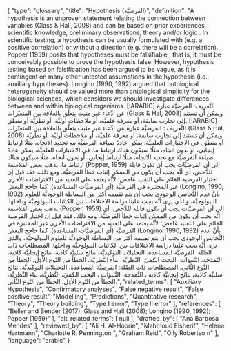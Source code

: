 {
    "type": "glossary",
    "title": "Hypothesis (الفرضيَّة)",
    "definition": "A hypothesis is an unproven statement relating the connection between variables (Glass & Hall, 2008) and can be based on prior experiences, scientific knowledge, preliminary observations, theory and/or logic . In scientific testing, a hypothesis can be usually formulated with (e.g. a positive correlation) or without a direction (e.g. there will be a correlation). Popper (1959) posits that hypotheses must be falsifiable , that is, it must be conceivably possible to prove the hypothesis false. However, hypothesis testing based on falsification has been argued to be vague, as it is contingent on many other untested assumptions in the hypothesis (i.e., auxiliary hypotheses). Longino (1990, 1992) argued that ontological heterogeneity should be valued more than ontological simplicity for the biological sciences, which considers we should investigate differences between and within biological organisms. [:ARABIC] التَّعريف: الفرضيَّة عبارة عن ادِّعاء غير مثبت يتعلَّق بالعلاقة بين المتغيّرات (Glass & Hal, 2008) ويمكن أن تستند إلى تجارب سابقة، أو معرفة علميَّة، أو ملاحظات أوليَّة، أو نظريَّة أو منطق. [:ARABIC] التَّعريف : الفرضيَّة عبارة عن ادِّعاء غير مثبت يتعلَّق بالعلاقة بين المتغيّرات (Glass & Hal, 2008) ويمكن أن تستند إلى تجارب سابقة، أو معرفة علميَّة، أو ملاحظات أوليَّة، أو نظريَّة أو منطق. في الاختبارات العلميَّة، يمكن عادةً صياغة الفرضيَّة مع تحديد الاتجاه، مثلًا ارتباط إيجابي، أو بدون اتجاه، مثلًا سيكون هناك ارتباط ما. في الاختبارات العلميَّة، يمكن عادةً صياغة الفرضيَّة مع تحديد الاتجاه، مثلًا ارتباط إيجابي، أو بدون اتجاه، مثلًا سيكون هناك ارتباط ما. يذهب بعض الفلاسفة (Popper, 1959) إلى أن الفرضيَّات يجب أن تكون قابلة للدَّحض، أي أنَّه يجب أن يكون من الممكن إثبات خطأ الفرضيَّة. ومع ذلك، فقد قيل إن اختبار الفرضية القائم على التفنيد غامض؛ لأنَّه يعتمد على العديد من الافتراضات الأخرى غير المختبرة في الفرضيَّة (أي الفرضيَّات المساعدة). كما حاجج البعض (Longino, 1990, 1992) بأنَّ عدم التَّجانس الوجودي يجب أن يتم تقييمه أكثر من البساطة الوجوديَّة للعلوم البيولوجيَّة، والذي يرى أنَّه يجب علينا دراسة الاختلافات بين الكائنات البيولوجيَّة وداخلها. يذهب بعض الفلاسفة (Popper, 1959) إلى أن الفرضيَّات يجب أن تكون قابلة للدَّحض، أي أنَّه يجب أن يكون من الممكن إثبات خطأ الفرضيَّة. ومع ذلك، فقد قيل إن اختبار الفرضية القائم على التفنيد غامض؛ لأنَّه يعتمد على العديد من الافتراضات الأخرى غير المختبرة في الفرضيَّة (أي الفرضيَّات المساعدة). كما حاجج البعض (Longino, 1990, 1992) بأنَّ عدم التَّجانس الوجودي يجب أن يتم تقييمه أكثر من البساطة الوجوديَّة للعلوم البيولوجيَّة، والذي يرى أنَّه يجب علينا دراسة الاختلافات بين الكائنات البيولوجيَّة وداخلها. المصطلحات ذات الصِّلة: الفرضيَّة المساعدة، التحليلات التوكيديَّة، نتائج سلبيَّة كاذبة، نتائج إيجابيَّة كاذبة، النَّمذجة، التَّنبؤات، البحث الكميّ، النَّظريَّة، بناء النَّظريَّة، الخطأ من النَّوع الأوّل، الخطأ من النَّوع الثَّاني. المصطلحات ذات الصِّلة: الفرضيَّة المساعدة، التحليلات التوكيديَّة، نتائج سلبيَّة كاذبة، نتائج إيجابيَّة كاذبة ، النَّمذجة، التَّنبؤات ، البحث الكميّ، النَّظريَّة، بناء النَّظريَّة، الخطأ من النَّوع الأوّل، الخطأ من النَّوع الثَّاني.",
    "related_terms": [
        "Auxiliary Hypothesis",
        "Confirmatory analyses",
        "False negative result",
        "False positive result",
        "Modelling",
        "Predictions",
        "Quantitative research",
        "Theory",
        "Theory building",
        "Type I error",
        "Type II error"
    ],
    "references": [
        "Beller and Bender (2017); Glass and Hall (2008); Longino (1990, 1992); Popper (1959)"
    ],
    "alt_related_terms": [
        null
    ],
    "drafted_by": [
        "Ana Barbosa Mendes"
    ],
    "reviewed_by": [
        "Ali H. Al-Hoorie",
        "Mahmoud Elsherif",
        "Helena Hartmann",
        "Charlotte R. Pennington ",
        "Graham Reid",
        "Olly Robertso n"
    ],
    "language": "arabic"
}